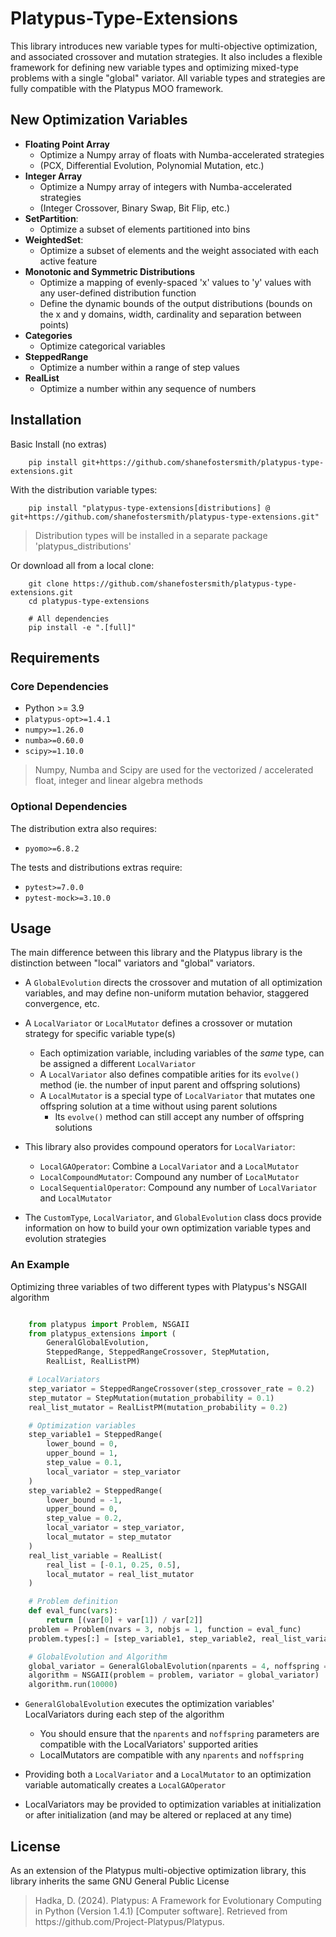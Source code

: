 # Platypus-Type-Extensions

This library introduces new variable types for multi-objective optimization, and associated crossover and mutation strategies. 
It also includes a flexible framework for defining new variable types and optimizing mixed-type problems with a single "global" variator.
All variable types and strategies are fully compatible with the Platypus MOO framework.

## New Optimization Variables

- **Floating Point Array**
    - Optimize a Numpy array of floats with Numba-accelerated strategies 
    - (PCX, Differential Evolution, Polynomial Mutation, etc.)
- **Integer Array**
    - Optimize a Numpy array of integers with Numba-accelerated strategies 
    - (Integer Crossover, Binary Swap, Bit Flip, etc.)
- **SetPartition**:
    - Optimize a subset of elements partitioned into bins
- **WeightedSet**:
    - Optimize a subset of elements and the weight associated with each active feature
- **Monotonic and Symmetric Distributions**
    - Optimize a mapping of evenly-spaced 'x' values to 'y' values with any user-defined distribution function
    - Define the dynamic bounds of the output distributions (bounds on the x and y domains, width, cardinality and separation between points)
- **Categories**
    - Optimize categorical variables
- **SteppedRange**
    - Optimize a number within a range of step values
- **RealList**
    - Optimize a number within any sequence of numbers

## Installation

Basic Install (no extras)
```
    pip install git+https://github.com/shanefostersmith/platypus-type-extensions.git
```

With the distribution variable types:
```
    pip install "platypus-type-extensions[distributions] @ git+https://github.com/shanefostersmith/platypus-type-extensions.git"
```
> Distribution types will be installed in a separate package 'platypus_distributions'

Or download all from a local clone:
```
    git clone https://github.com/shanefostersmith/platypus-type-extensions.git
    cd platypus-type-extensions

    # All dependencies
    pip install -e ".[full]"
```

## Requirements

### Core Dependencies
-  Python >= 3.9
- `platypus-opt>=1.4.1`  
- `numpy>=1.26.0`  
- `numba>=0.60.0`  
- `scipy>=1.10.0`  

> Numpy, Numba and Scipy are used for the vectorized / accelerated float, integer and linear algebra methods 

### Optional Dependencies
The distribution extra also requires:
- `pyomo>=6.8.2`

The tests and distributions extras require:
- `pytest>=7.0.0`
- `pytest-mock>=3.10.0`

## Usage

The main difference between this library and the Platypus library is the distinction between "local" variators and "global" variators.

- A `GlobalEvolution` directs the crossover and mutation of all optimization variables, and may define non-uniform mutation behavior, staggered convergence, etc.

- A `LocalVariator` or `LocalMutator` defines a crossover or mutation strategy for specific variable type(s)
    - Each optimization variable, including variables of the *same* type, can be assigned a different `LocalVariator`
    - A `LocalVariator` also defines compatible arities for its `evolve()` method (ie. the number of input parent and offspring solutions)
    - A `LocalMutator` is a special type of `LocalVariator` that mutates one offspring solution at a time without using parent solutions
        - Its `evolve()` method can still accept any number of offspring solutions

- This library also provides compound operators for `LocalVariator`:
    - `LocalGAOperator`: Combine a `LocalVariator` and a `LocalMutator`
    - `LocalCompoundMutator`: Compound any number of `LocalMutator`
    - `LocalSequentialOperator`: Compound any number of `LocalVariator` and `LocalMutator`

- The `CustomType`, `LocalVariator`, and `GlobalEvolution` class docs provide information on how to build your own optimization variable types and evolution strategies

### An Example

Optimizing three variables of two different types with Platypus's NSGAII algorithm

```python

    from platypus import Problem, NSGAII
    from platypus_extensions import (
        GeneralGlobalEvolution, 
        SteppedRange, SteppedRangeCrossover, StepMutation, 
        RealList, RealListPM)

    # LocalVariators
    step_variator = SteppedRangeCrossover(step_crossover_rate = 0.2)
    step_mutator = StepMutation(mutation_probability = 0.1)
    real_list_mutator = RealListPM(mutation_probability = 0.2)

    # Optimization variables
    step_variable1 = SteppedRange(
        lower_bound = 0, 
        upper_bound = 1, 
        step_value = 0.1, 
        local_variator = step_variator
    )
    step_variable2 = SteppedRange(
        lower_bound = -1, 
        upper_bound = 0,
        step_value = 0.2, 
        local_variator = step_variator, 
        local_mutator = step_mutator
    ) 
    real_list_variable = RealList(
        real_list = [-0.1, 0.25, 0.5], 
        local_mutator = real_list_mutator
    )

    # Problem definition
    def eval_func(vars):
        return [(var[0] + var[1]) / var[2]]
    problem = Problem(nvars = 3, nobjs = 1, function = eval_func)
    problem.types[:] = [step_variable1, step_variable2, real_list_variable]

    # GlobalEvolution and Algorithm
    global_variator = GeneralGlobalEvolution(nparents = 4, noffspring = 2)
    algorithm = NSGAII(problem = problem, variator = global_variator)
    algorithm.run(10000)
```
- `GeneralGlobalEvolution` executes the optimization variables' LocalVariators during each step of the algorithm
    - You should ensure that the `nparents` and `noffspring` parameters are compatible with the LocalVariators' supported arities
    - LocalMutators are compatible with any `nparents` and `noffspring`

- Providing both a `LocalVariator` and a `LocalMutator` to an optimization variable automatically creates a `LocalGAOperator`

- LocalVariators may be provided to optimization variables at initialization or after initialization (and may be altered or replaced at any time)


## License
As an extension of the Platypus multi-objective optimization library, this library inherits the same GNU General Public License

> Hadka, D. (2024). Platypus: A Framework for Evolutionary Computing in Python (Version 1.4.1) [Computer software].  Retrieved from https<span>://</span>github.com/Project-Platypus/Platypus.